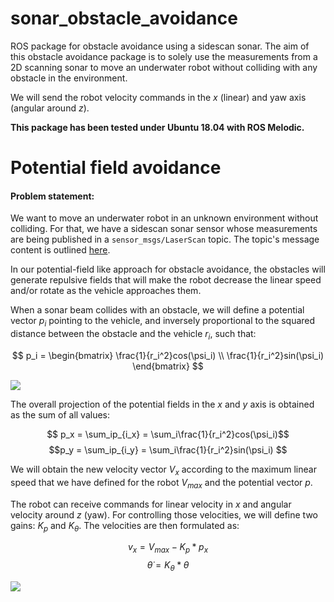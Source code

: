 # sonar_obstacle_avoidance
ROS package for obstacle avoidance using a sidescan sonar.
The aim of this obstacle avoidance package is to solely use the measurements from a 2D scanning sonar to move an underwater robot without colliding with any obstacle in the environment.

We will send the robot velocity commands in the $x$ (linear) and yaw axis (angular around $z$).

**This package has been tested under Ubuntu 18.04 with ROS Melodic.**

# Potential field avoidance

#### Problem statement:
We want to move an underwater robot in an unknown environment without colliding. For that, we have a sidescan sonar sensor whose measurements are being published in a `sensor_msgs/LaserScan` topic. The topic's message content is outlined [here](http://docs.ros.org/en/lunar/api/sensor_msgs/html/msg/LaserScan.html).

In our potential-field like approach for obstacle avoidance, the obstacles will generate repulsive fields that will make the robot decrease the linear speed and/or rotate as the vehicle approaches them. 

When a sonar beam collides with an obstacle, we will define a potential vector $p_i$ pointing to the vehicle, and inversely proportional to the squared distance between the obstacle and the vehicle $r_i$, such that:

$$ p_i = \begin{bmatrix}
\frac{1}{r_i^2}cos(\psi_i) \\
\frac{1}{r_i^2}sin(\psi_i) 
\end{bmatrix} $$

![](https://raw.githubusercontent.com/olayasturias/sonar_obstacle_avoidance/7ef739a28145ee3e6a69ec017fc029a9c91f0842/assets/obsav.svg)

The overall projection of the potential fields in the $x$ and $y$ axis is obtained as the sum of all values:

$$
p_x = \sum_ip_{i_x} = \sum_i\frac{1}{r_i^2}cos(\psi_i)$$
$$p_y = \sum_ip_{i_y} = \sum_i\frac{1}{r_i^2}sin(\psi_i)
$$

We will obtain the new velocity vector $V_x$ according to the maximum linear speed that we have defined for the robot $V_{max}$ and the potential vector $p$.

The robot can receive commands for linear velocity in $x$ and angular velocity around $z$ (yaw). For controlling those velocities, we will define two gains: $K_p$ and $K_{\theta}$. The velocities are then formulated as:

$$ v_x = V_{max} - K_p*p_x$$
$$ \dot{\theta} =  K_{\theta}*\theta $$



![](https://raw.githubusercontent.com/olayasturias/sonar_obstacle_avoidance/fb51da19165f0cf4996e7d96d4ae56f8e1b2a938/assets/potential_vel.svg)